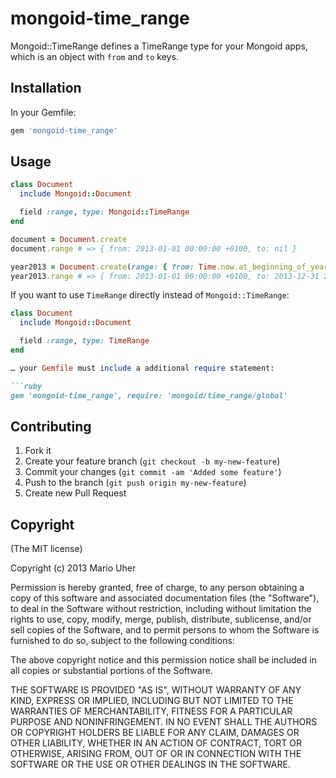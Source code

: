 # mongoid-time_range

Mongoid::TimeRange defines a TimeRange type for your Mongoid apps, which is an object with `from` and `to` keys.

## Installation

In your Gemfile:

```ruby
gem 'mongoid-time_range'
```

## Usage

```ruby
class Document
  include Mongoid::Document

  field :range, type: Mongoid::TimeRange
end
```

```ruby
document = Document.create
document.range # => { from: 2013-01-01 00:00:00 +0100, to: nil }

year2013 = Document.create(range: { from: Time.now.at_beginning_of_year, to: Time.now.end_of_year })
year2013.range # => { from: 2013-01-01 00:00:00 +0100, to: 2013-12-31 23:59:59 +0100 }
```

If you want to use `TimeRange` directly instead of `Mongoid::TimeRange`:

```ruby
class Document
  include Mongoid::Document

  field :range, type: TimeRange
end

… your Gemfile must include a additional require statement:

```ruby
gem 'mongoid-time_range', require: 'mongoid/time_range/global'
```

## Contributing

1. Fork it
2. Create your feature branch (`git checkout -b my-new-feature`)
3. Commit your changes (`git commit -am 'Added some feature'`)
4. Push to the branch (`git push origin my-new-feature`)
5. Create new Pull Request

## Copyright

(The MIT license)

Copyright (c) 2013 Mario Uher

Permission is hereby granted, free of charge, to any person obtaining
a copy of this software and associated documentation files (the
"Software"), to deal in the Software without restriction, including
without limitation the rights to use, copy, modify, merge, publish,
distribute, sublicense, and/or sell copies of the Software, and to
permit persons to whom the Software is furnished to do so, subject to
the following conditions:

The above copyright notice and this permission notice shall be
included in all copies or substantial portions of the Software.

THE SOFTWARE IS PROVIDED "AS IS", WITHOUT WARRANTY OF ANY KIND,
EXPRESS OR IMPLIED, INCLUDING BUT NOT LIMITED TO THE WARRANTIES OF
MERCHANTABILITY, FITNESS FOR A PARTICULAR PURPOSE AND
NONINFRINGEMENT. IN NO EVENT SHALL THE AUTHORS OR COPYRIGHT HOLDERS BE
LIABLE FOR ANY CLAIM, DAMAGES OR OTHER LIABILITY, WHETHER IN AN ACTION
OF CONTRACT, TORT OR OTHERWISE, ARISING FROM, OUT OF OR IN CONNECTION
WITH THE SOFTWARE OR THE USE OR OTHER DEALINGS IN THE SOFTWARE.

